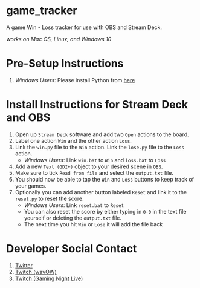 # game_tracker
A game Win - Loss tracker for use with OBS and Stream Deck. 

*works on Mac OS, Linux, and Windows 10*

# Pre-Setup Instructions
1. *Windows Users*: Please install Python from [here](https://www.python.org/downloads/)

# Install Instructions for Stream Deck and OBS
1. Open up `Stream Deck` software and add two `Open` actions to the board. 
1. Label one action `Win` and the other action `Loss`.
1. Link the `win.py` file to the `Win` action. Link the `lose.py` file to the `Loss` action. 
    - *Windows Users*: Link `win.bat` to `Win` and `loss.bat` to `Loss`
1. Add a new `Text (GDI+)` object to your desired scene in `OBS`. 
1. Make sure to tick `Read from file` and select the `output.txt` file. 
1. You should now be able to tap the `Win` and `Loss` buttons to keep track of your games. 
1. Optionally you can add another button labeled `Reset` and link it to the `reset.py` to reset the score.
    - *Windows Users*: Link `reset.bat` to `Reset`
    - You can also reset the score by either typing in `0-0` in the text file yourself or deleting the `output.txt` file. 
    - The next time you hit `Win` or `Lose` it will add the file back

# Developer Social Contact
1. [Twitter](https://twitter.com/william_vab)
1. [Twitch (wavOW)](https://twitch.tv/wavow)
1. [Twitch (Gaming Night Live)](https://www.twitch.tv/thegnl)
